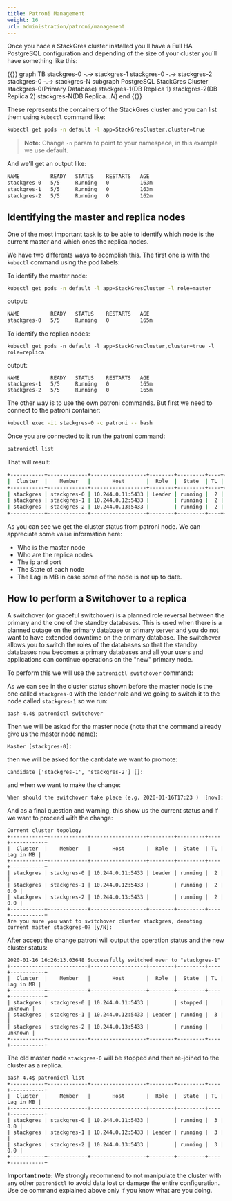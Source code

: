 ```yaml
---
title: Patroni Management
weight: 16
url: administration/patroni/management
---
```


Once you hace a StackGres cluster installed you'll have a Full HA PostgreSQL configuration and depending of the size of your cluster you´ll have something like this:

{{<mermaid>}}
graph TB
    stackgres-0 -.-> stackgres-1
    stackgres-0 -.-> stackgres-2
    stackgres-0 -.-> stackgres-N
    subgraph PostgreSQL StackGres Cluster
        stackgres-0(Primary Database)
        stackgres-1(DB Replica 1)
        stackgres-2(DB Replica 2)
        stackgres-N(DB Replica<i>...N</i>)
    end
{{</mermaid>}}

These represents the containers of the StackGres cluster and you can list them using `kubectl` command like:

```bash
kubectl get pods -n default -l app=StackGresCluster,cluster=true
````

> **Note:** Change `-n` param to point to your namespace, in this example we use default.

And we'll get an output like:

```bash
NAME          READY   STATUS    RESTARTS   AGE
stackgres-0   5/5     Running   0          163m
stackgres-1   5/5     Running   0          163m
stackgres-2   5/5     Running   0          162m
```

## Identifying the master and replica nodes

One of the most important task is to be able to identify which node is the current master and which ones the replica nodes.

We have two differents ways to acomplish this. The first one is with the `kubectl` command using the pod labels:

To identify the master node:

```bash
kubectl get pods -n default -l app=StackGresCluster -l role=master
```

output:

```bash
NAME          READY   STATUS    RESTARTS   AGE
stackgres-0   5/5     Running   0          165m
```

To identify the replica nodes:

```
kubectl get pods -n default -l app=StackGresCluster,cluster=true -l role=replica
```


output:

```
NAME          READY   STATUS    RESTARTS   AGE
stackgres-1   5/5     Running   0          165m
stackgres-2   5/5     Running   0          165m
```

The other way is to use the own patroni commands. But first we need to connect to the patroni container:

```bash
kubectl exec -it stackgres-0 -c patroni -- bash
```

Once you are connected to it run the patroni command:

```bash
patronictl list
```

That will result:

```bash
+-----------+-------------+------------------+--------+---------+----+-----------+
|  Cluster  |    Member   |       Host       |  Role  |  State  | TL | Lag in MB |
+-----------+-------------+------------------+--------+---------+----+-----------+
| stackgres | stackgres-0 | 10.244.0.11:5433 | Leader | running |  2 |           |
| stackgres | stackgres-1 | 10.244.0.12:5433 |        | running |  2 |       0.0 |
| stackgres | stackgres-2 | 10.244.0.13:5433 |        | running |  2 |       0.0 |
+-----------+-------------+------------------+--------+---------+----+-----------+
```

As you can see we get the cluster status from patroni node. We can appreciate some value information here:

- Who is the master node
- Who are the replica nodes
- The ip and port
- The State of each node
- The Lag in MB in case some of the node is not up to date.


## How to perform a Switchover to a replica

A switchover (or graceful switchover) is a planned role reversal between the primary and the one of the standby databases. This is used when there is a planned outage on the primary database or primary server and you do not want to have extended downtime on the primary database. The switchover allows you to switch the roles of the databases so that the standby databases now becomes a primary databases and all your users and applications can continue operations on the "new" primary node.


To perform this we will use the `patronictl switchover` command:

As we can see in the cluster status shown before the master node is the one called `stackgres-0` with the leader role and we going to switch it to the node called `stackgres-1` so we run:

```
bash-4.4$ patronictl switchover
```

Then we will be asked for the master node (note that the command already give us the master node name):

```
Master [stackgres-0]:
```

then we will be asked for the cantidate we want to promote:

```
Candidate ['stackgres-1', 'stackgres-2'] []:
```

and when we want to make the change:

```
When should the switchover take place (e.g. 2020-01-16T17:23 )  [now]:
```

And as a final question and warning, this show us the current status and if we want to proceed with the change:

```
Current cluster topology
+-----------+-------------+------------------+--------+---------+----+-----------+
|  Cluster  |    Member   |       Host       |  Role  |  State  | TL | Lag in MB |
+-----------+-------------+------------------+--------+---------+----+-----------+
| stackgres | stackgres-0 | 10.244.0.11:5433 | Leader | running |  2 |           |
| stackgres | stackgres-1 | 10.244.0.12:5433 |        | running |  2 |       0.0 |
| stackgres | stackgres-2 | 10.244.0.13:5433 |        | running |  2 |       0.0 |
+-----------+-------------+------------------+--------+---------+----+-----------+
Are you sure you want to switchover cluster stackgres, demoting current master stackgres-0? [y/N]:
```

After accept the change patroni will output the operation status and the new cluster status:

```
2020-01-16 16:26:13.03648 Successfully switched over to "stackgres-1"
+-----------+-------------+------------------+--------+---------+----+-----------+
|  Cluster  |    Member   |       Host       |  Role  |  State  | TL | Lag in MB |
+-----------+-------------+------------------+--------+---------+----+-----------+
| stackgres | stackgres-0 | 10.244.0.11:5433 |        | stopped |    |   unknown |
| stackgres | stackgres-1 | 10.244.0.12:5433 | Leader | running |  3 |           |
| stackgres | stackgres-2 | 10.244.0.13:5433 |        | running |    |   unknown |
+-----------+-------------+------------------+--------+---------+----+-----------+
```

The old master node `stackgres-0` will be stopped and then re-joined to the cluster as a replica.

```
bash-4.4$ patronictl list
+-----------+-------------+------------------+--------+---------+----+-----------+
|  Cluster  |    Member   |       Host       |  Role  |  State  | TL | Lag in MB |
+-----------+-------------+------------------+--------+---------+----+-----------+
| stackgres | stackgres-0 | 10.244.0.11:5433 |        | running |  3 |       0.0 |
| stackgres | stackgres-1 | 10.244.0.12:5433 | Leader | running |  3 |           |
| stackgres | stackgres-2 | 10.244.0.13:5433 |        | running |  3 |       0.0 |
+-----------+-------------+------------------+--------+---------+----+-----------+
```

**Important note:** We strongly recommend to not manipulate the cluster with any other `patronictl` to avoid data lost or damage the entire configuration. Use de command explained above only if you know what are you doing.